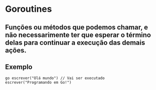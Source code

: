 # Goroutines

## Funções ou métodos que podemos chamar, e não necessarimente ter que esperar o término delas para continuar a execução das demais ações.

## Exemplo

```
go escrever("Olá mundo") // Vai ser executado
escrever("Programando em Go!")
```
